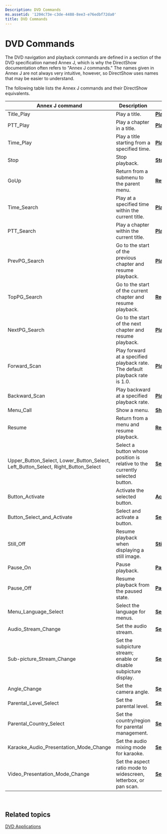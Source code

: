 ```yaml
---
Description: DVD Commands
ms.assetid: '1204c73e-c3de-4488-8ee3-e76edbf72da0'
title: DVD Commands
---
```


# DVD Commands

The DVD navigation and playback commands are defined in a section of the DVD specification named Annex J, which is why the DirectShow documentation often refers to "Annex J commands." The names given in Annex J are not always very intuitive, however, so DirectShow uses names that may be easier to understand.

The following table lists the Annex J commands and their DirectShow equivalents.



| Annex J command                                                                           | Description                                                                  | IDvdControl2 method                                                                           |
|-------------------------------------------------------------------------------------------|------------------------------------------------------------------------------|-----------------------------------------------------------------------------------------------|
| Title\_Play                                                                               | Play a title.                                                                | [**PlayTitle**](idvdcontrol2-playtitle.md)                                                   |
| PTT\_Play                                                                                 | Play a chapter in a title.                                                   | [**PlayChapterInTitle**](idvdcontrol2-playchapterintitle.md)                                 |
| Time\_Play                                                                                | Play a title starting from a specified time.                                 | [**PlayAtTimeInTitle**](idvdcontrol2-playattimeintitle.md)                                   |
| Stop                                                                                      | Stop playback.                                                               | [**Stop**](idvdcontrol2-stop.md)                                                             |
| GoUp                                                                                      | Return from a submenu to the parent menu.                                    | [**ReturnFromSubmenu**](idvdcontrol2-returnfromsubmenu.md)                                   |
| Time\_Search                                                                              | Play at a specified time within the current title.                           | [**PlayAtTime**](idvdcontrol2-playattime.md)                                                 |
| PTT\_Search                                                                               | Play a chapter within the current title.                                     | [**PlayChapter**](idvdcontrol2-playchapter.md)                                               |
| PrevPG\_Search                                                                            | Go to the start of the previous chapter and resume playback.                 | [**PlayPrevChapter**](idvdcontrol2-playprevchapter.md)                                       |
| TopPG\_Search                                                                             | Go to the start of the current chapter and resume playback.                  | [**ReplayChapter**](idvdcontrol2-replaychapter.md)                                           |
| NextPG\_Search                                                                            | Go to the start of the next chapter and resume playback.                     | [**PlayNextChapter**](idvdcontrol2-playnextchapter.md)                                       |
| Forward\_Scan                                                                             | Play forward at a specified playback rate. The default playback rate is 1.0. | [**PlayForwards**](idvdcontrol2-playforwards.md)                                             |
| Backward\_Scan                                                                            | Play backward at a specified playback rate.                                  | [**PlayBackwards**](idvdcontrol2-playbackwards.md)                                           |
| Menu\_Call                                                                                | Show a menu.                                                                 | [**ShowMenu**](idvdcontrol2-showmenu.md)                                                     |
| Resume                                                                                    | Return from a menu and resume playback.                                      | [**Resume**](idvdcontrol2-resume.md)                                                         |
| Upper\_Button\_Select, Lower\_Button\_Select, Left\_Button\_Select, Right\_Button\_Select | Select a button whose position is relative to the currently selected button. | [**SelectButton**](idvdcontrol2-selectbutton.md)                                             |
| Button\_Activate                                                                          | Activate the selected button.                                                | [**ActivateButton**](idvdcontrol2-activatebutton.md)                                         |
| Button\_Select\_and\_Activate                                                             | Select and activate a button.                                                | [**SelectAndActivateButton**](idvdcontrol2-selectandactivatebutton.md)                       |
| Still\_Off                                                                                | Resume playback when displaying a still image.                               | [**StillOff**](idvdcontrol2-stilloff.md)                                                     |
| Pause\_On                                                                                 | Pause playback.                                                              | [**Pause**](idvdcontrol2-pause.md)                                                           |
| Pause\_Off                                                                                | Resume playback from the paused state.                                       | [**Pause**](idvdcontrol2-pause.md)                                                           |
| Menu\_Language\_Select                                                                    | Select the language for menus.                                               | [**SelectDefaultMenuLanguage**](idvdcontrol2-selectdefaultmenulanguage.md)                   |
| Audio\_Stream\_Change                                                                     | Set the audio stream.                                                        | [**SelectAudioStream**](idvdcontrol2-selectaudiostream.md)                                   |
| Sub-picture\_Stream\_Change                                                               | Set the subpicture stream; enable or disable subpicture display.             | [**SelectSubpictureStream**](idvdcontrol2-selectsubpicturestream.md)                         |
| Angle\_Change                                                                             | Set the camera angle.                                                        | [**SelectAngle**](idvdcontrol2-selectangle.md)                                               |
| Parental\_Level\_Select                                                                   | Set the parental level.                                                      | [**SelectParentalLevel**](idvdcontrol2-selectparentallevel.md)                               |
| Parental\_Country\_Select                                                                 | Set the country/region for parental management.                              | [**SelectParentalCountry**](idvdcontrol2-selectparentalcountry.md)                           |
| Karaoke\_Audio\_Presentation\_Mode\_Change                                                | Set the audio mixing mode for karaoke.                                       | [**SelectKaraokeAudioPresentationMode**](idvdcontrol2-selectkaraokeaudiopresentationmode.md) |
| Video\_Presentation\_Mode\_Change                                                         | Set the aspect ratio mode to widescreen, letterbox, or pan scan.             | [**SelectVideoModePreference**](idvdcontrol2-selectvideomodepreference.md)                   |



 

## Related topics

<dl> <dt>

[DVD Applications](dvd-applications.md)
</dt> </dl>

 

 




